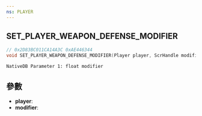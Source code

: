 ```yaml
---
ns: PLAYER
---
```

## SET_PLAYER_WEAPON_DEFENSE_MODIFIER

```c
// 0x2D83BC011CA14A3C 0xAE446344
void SET_PLAYER_WEAPON_DEFENSE_MODIFIER(Player player, ScrHandle modifier);
```

```
NativeDB Parameter 1: float modifier
```

## 參數
* **player**: 
* **modifier**: 


